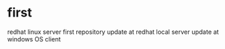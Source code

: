 first
=====

redhat linux server first repository
update at redhat local server
update at windows OS client

